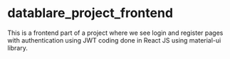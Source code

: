 # datablare_project_frontend
This is a frontend part of a project where we see login and register pages with authentication using JWT coding done in React JS using material-ui library. 
